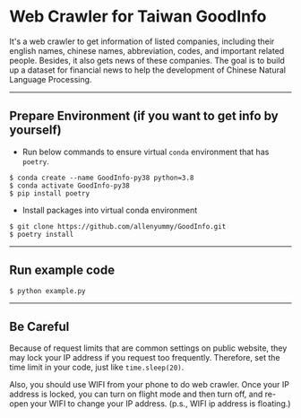 # Web Crawler for Taiwan GoodInfo

It's a web crawler to get information of listed companies, including their english names, chinese names, abbreviation, codes, and important related people. Besides, it also gets news of these companies. The goal is to build up a dataset for financial news to help the development of Chinese Natural Language Processing.

---

## Prepare Environment (if you want to get info by yourself)

+ Run below commands to ensure virtual `conda` environment that has `poetry`.
```
$ conda create --name GoodInfo-py38 python=3.8
$ conda activate GoodInfo-py38
$ pip install poetry
```

+ Install packages into virtual conda environment
```
$ git clone https://github.com/allenyummy/GoodInfo.git
$ poetry install
```

---

## Run example code
```
$ python example.py
```

---

## Be Careful

Because of request limits that are common settings on public website, they may lock your IP address if you request too frequently. Therefore, set the time limit in your code, just like `time.sleep(20)`.

Also, you should use WIFI from your phone to do web crawler. Once your IP address is locked, you can turn on flight mode and then turn off, and re-open your WIFI to change your IP address. (p.s., WIFI ip address is floating.)
